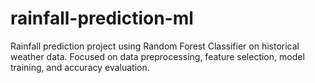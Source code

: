 # rainfall-prediction-ml
Rainfall prediction project using Random Forest Classifier on historical weather data. Focused on data preprocessing, feature selection, model training, and accuracy evaluation.
